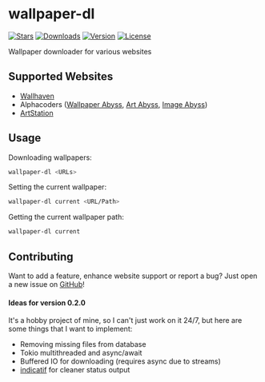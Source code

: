 # wallpaper-dl
[![Stars](https://img.shields.io/github/stars/Stridsvagn69420/wallpaper-dl.svg)][github]
[![Downloads](https://img.shields.io/crates/d/wallpaper-dl.svg)][crate]
[![Version](https://img.shields.io/crates/v/wallpaper-dl.svg)][crate]
[![License](https://img.shields.io/crates/l/wallpaper-dl.svg)][crate]

[crate]: https://crates.io/crates/wallpaper-dl
[github]: https://github.com/Stridsvagn69420/wallpaper-dl

Wallpaper downloader for various websites

## Supported Websites
- [Wallhaven](https://wallhaven.cc/)
- Alphacoders ([Wallpaper Abyss](https://wall.alphacoders.com/), [Art Abyss](https://art.alphacoders.com/), [Image Abyss](https://pics.alphacoders.com/))
- [ArtStation](https://www.artstation.com/)

## Usage
Downloading wallpapers:
```bash
wallpaper-dl <URLs>
```

Setting the current wallpaper:
```bash
wallpaper-dl current <URL/Path>
```

Getting the current wallpaper path:
```bash
wallpaper-dl current
```

## Contributing
Want to add a feature, enhance website support or report a bug? Just open a new issue on [GitHub][github]!

#### Ideas for version 0.2.0
It's a hobby project of mine, so I can't just work on it 24/7, but here are some things that I want to implement:
- Removing missing files from database
- Tokio multithreaded and async/await
- Buffered IO for downloading (requires async due to streams)
- [indicatif](https://github.com/console-rs/indicatif) for cleaner status output